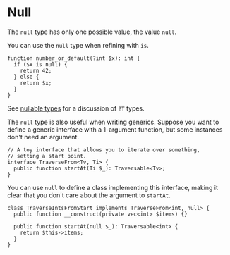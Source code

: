# Null

The `null` type has only one possible value, the value `null`.

You can use the `null` type when refining with `is`.

```hack
function number_or_default(?int $x): int {
  if ($x is null) {
    return 42;
  } else {
    return $x;
  }
}
```

See [nullable types](/hack/types/nullable-types) for a discussion of `?T`
types.

The `null` type is also useful when writing generics. Suppose you want
to define a generic interface with a 1-argument function, but some
instances don't need an argument.

```hack file:traversefrom.hack
// A toy interface that allows you to iterate over something,
// setting a start point.
interface TraverseFrom<Tv, Ti> {
  public function startAt(Ti $_): Traversable<Tv>;
}
```

You can use `null` to define a class implementing this interface,
making it clear that you don't care about the argument to `startAt`.


```hack file:traversefrom.hack
class TraverseIntsFromStart implements TraverseFrom<int, null> {
  public function __construct(private vec<int> $items) {}

  public function startAt(null $_): Traversable<int> {
    return $this->items;
  }
}
```
